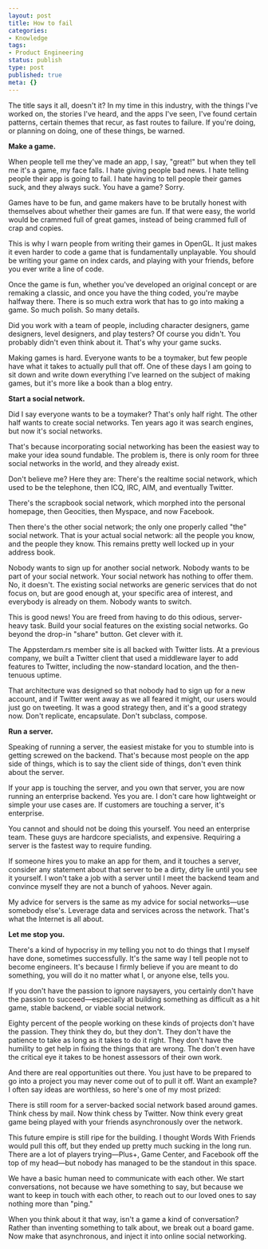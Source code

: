 ```yaml
---
layout: post
title: How to fail
categories:
- Knowledge
tags:
- Product Engineering
status: publish
type: post
published: true
meta: {}
---
```

The title says it all, doesn't it? In my time in this industry, with the things I've worked on, the stories I've heard, and the apps I've seen, I've found certain patterns, certain themes that recur, as fast routes to failure. If you're doing, or planning on doing, one of these things, be warned.

<strong>Make a game.</strong>

When people tell me they've made an app, I say, "great!" but when they tell me it's a game, my face falls. I hate giving people bad news. I hate telling people their app is going to fail. I hate having to tell people their games suck, and they always suck. You have a game? Sorry.

Games have to be fun, and game makers have to be brutally honest with themselves about whether their games are fun. If that were easy, the world would be crammed full of great games, instead of being crammed full of crap and copies.

This is why I warn people from writing their games in OpenGL. It just makes it even harder to code a game that is fundamentally unplayable. You should be writing your game on index cards, and playing with your friends, before you ever write a line of code.

Once the game is fun, whether you've developed an original concept or are remaking a classic, and once you have the thing coded, you're maybe halfway there. There is so much extra work that has to go into making a game. So much polish. So many details.

Did you work with a team of people, including character designers, game designers, level designers, and play testers? Of course you didn't. You probably didn't even think about it. That's why your game sucks.

Making games is hard. Everyone wants to be a toymaker, but few people have what it takes to actually pull that off. One of these days I am going to sit down and write down everything I've learned on the subject of making games, but it's more like a book than a blog entry.

<strong>Start a social network.</strong>

Did I say everyone wants to be a toymaker? That's only half right. The other half wants to create social networks. Ten years ago it was search engines, but now it's social networks.

That's because incorporating social networking has been the easiest way to make your idea sound fundable. The problem is, there is only room for three social networks in the world, and they already exist.

Don't believe me? Here they are: There's the realtime social network, which used to be the telephone, then ICQ, IRC, AIM, and eventually Twitter. 

There's the scrapbook social network, which morphed into the personal homepage, then Geocities, then Myspace, and now Facebook.

Then there's the other social network; the only one properly called "the" social network. That is your actual social network: all the people you know, and the people they know. This remains pretty well locked up in your address book.

Nobody wants to sign up for another social network. Nobody wants to be part of your social network. Your social network has nothing to offer them. No, it doesn't. The existing social networks are generic services that do not focus on, but are good enough at, your specific area of interest, and everybody is already on them. Nobody wants to switch.

This is good news! You are freed from having to do this odious, server-heavy task. Build your social features on the existing social networks. Go beyond the drop-in "share" button. Get clever with it.

The Appsterdam.rs member site is all backed with Twitter lists. At a previous company, we built a Twitter client that used a middleware layer to add features to Twitter, including the now-standard location, and the then-tenuous uptime.

That architecture was designed so that nobody had to sign up for a new account, and if Twitter went away as we all feared it might, our users would just go on tweeting. It was a good strategy then, and it's a good strategy now. Don't replicate, encapsulate. Don't subclass, compose.

<strong>Run a server.</strong>

Speaking of running a server, the easiest mistake for you to stumble into is getting screwed on the backend. That's because most people on the app side of things, which is to say the client side of things, don't even think about the server.

If your app is touching the server, and you own that server, you are now running an enterprise backend. Yes you are. I don't care how lightweight or simple your use cases are. If customers are touching a server, it's enterprise. 

You cannot and should not be doing this yourself. You need an enterprise team. These guys are hardcore specialists, and expensive. Requiring a server is the fastest way to require funding.

If someone hires you to make an app for them, and it touches a server, consider any statement about that server to be a dirty, dirty lie until you see it yourself. I won't take a job with a server until I meet the backend team and convince myself they are not a bunch of yahoos. Never again.

My advice for servers is the same as my advice for social networks—use somebody else's. Leverage data and services across the network. That's what the Internet is all about.

<strong>Let me stop you.</strong>

There's a kind of hypocrisy in my telling you not to do things that I myself have done, sometimes successfully. It's the same way I tell people not to become engineers. It's because I firmly believe if you are meant to do something, you will do it no matter what I, or anyone else, tells you.

If you don't have the passion to ignore naysayers, you certainly don't have the passion to succeed—especially at building something as difficult as a hit game, stable backend, or viable social network.

Eighty percent of the people working on these kinds of projects don't have the passion. They think they do, but they don't. They don't have the patience to take as long as it takes to do it right. They don't have the humility to get help in fixing the things that are wrong. The don't even have the critical eye it takes to be honest assessors of their own work.

And there are real opportunities out there. You just have to be prepared to go into a project you may never come out of to pull it off. Want an example? I often say ideas are worthless, so here's one of my most prized:

There is still room for a server-backed social network based around games. Think chess by mail. Now think chess by Twitter. Now think every great game being played with your friends asynchronously over the network.

This future empire is still ripe for the building. I thought Words With Friends would pull this off, but they ended up pretty much sucking in the long run. There are a lot of players trying—Plus+, Game Center, and Facebook off the top of my head—but nobody has managed to be the standout in this space.

We have a basic human need to communicate with each other. We start conversations, not because we have something to say, but because we want to keep in touch with each other, to reach out to our loved ones to say nothing more than "ping."

When you think about it that way, isn't a game a kind of conversation? Rather than inventing something to talk about, we break out a board game. Now make that asynchronous, and inject it into online social networking.
